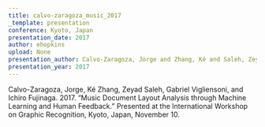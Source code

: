 ```yaml
---
title: calvo-zaragoza_music_2017
_template: presentation
conference: Kyoto, Japan
presentation_date: 2017
author: ehopkins
upload: None
presentation_author: Calvo-Zaragoza, Jorge and Zhang, Ké and Saleh, Zeyad and Vigliensoni, Gabriel and Fujinaga, Ichiro
presentation_year: 2017
---
```

Calvo-Zaragoza, Jorge, Ké Zhang, Zeyad Saleh, Gabriel Vigliensoni, and Ichiro Fujinaga. 2017. “Music Document Layout Analysis through Machine Learning and Human Feedback.” Presented at the International Workshop on Graphic Recognition, Kyoto, Japan, November 10.
